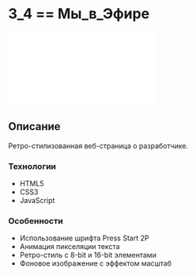 # 3_4 == Мы_в_Эфире

![Capybara](cappy.img)

## Описание

Ретро-стилизованная веб-страница о разработчике.

### Технологии

- HTML5
- CSS3
- JavaScript

### Особенности

- Использование шрифта Press Start 2P
- Анимация пикселяции текста
- Ретро-стиль с 8-bit и 16-bit элементами
- Фоновое изображение с эффектом масштаб

